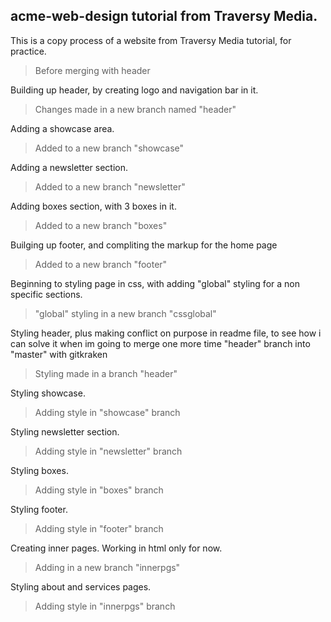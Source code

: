 ## acme-web-design tutorial from Traversy Media.

This is a copy process of a website from Traversy Media tutorial, for practice.

> Before merging with header

Building up header, by creating logo and navigation bar in it.

> Changes made in a new branch named "header"

Adding a showcase area.

> Added to a new branch "showcase"

Adding a newsletter section.

> Added to a new branch "newsletter"

Adding boxes section, with 3 boxes in it.

> Added to a new branch "boxes"

Builging up footer, and compliting the markup for the home page

> Added to a new branch "footer"

Beginning to styling page in css, with adding "global" styling for a non specific sections.

> "global" styling in a new branch "cssglobal"

Styling header, plus making conflict on purpose in readme file, to see how i can solve it when im going to merge one more time "header" branch into "master" with gitkraken

> Styling made in a branch "header"

Styling showcase.

> Adding style in "showcase" branch

Styling newsletter section.

> Adding style in "newsletter" branch

Styling boxes.

> Adding style in "boxes" branch

Styling footer.

> Adding style in "footer" branch

Creating inner pages. Working in html only for now.

> Adding in a new branch "innerpgs"

Styling about and services pages.

> Adding style in "innerpgs" branch